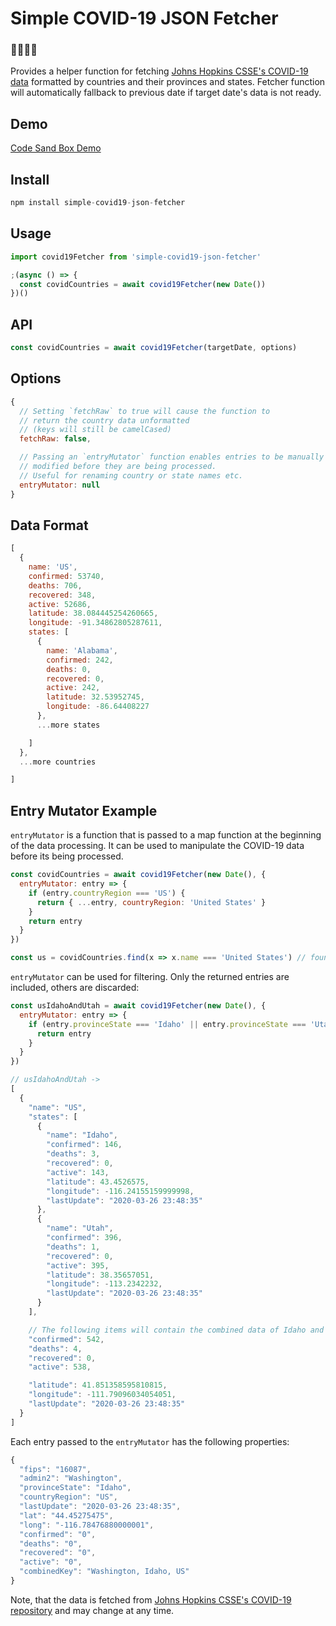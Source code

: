 # Simple COVID-19 JSON Fetcher

### 🦠🦠🦠🦠

Provides a helper function for fetching [Johns Hopkins CSSE's COVID-19 data](https://github.com/CSSEGISandData/COVID-19) formatted by countries and their provinces and states. Fetcher function will automatically fallback to previous date if target date's data is not ready.

## Demo

[Code Sand Box Demo](https://codesandbox.io/s/covid-19-data-z2tw7)

## Install

```javascript
npm install simple-covid19-json-fetcher
```

## Usage

```javascript
import covid19Fetcher from 'simple-covid19-json-fetcher'

;(async () => {
  const covidCountries = await covid19Fetcher(new Date())
})()
```

## API

```javascript
const covidCountries = await covid19Fetcher(targetDate, options)
```

## Options

```javascript
{
  // Setting `fetchRaw` to true will cause the function to
  // return the country data unformatted
  // (keys will still be camelCased)
  fetchRaw: false,

  // Passing an `entryMutator` function enables entries to be manually
  // modified before they are being processed.
  // Useful for renaming country or state names etc.
  entryMutator: null
}
```

## Data Format

```javascript
[
  {
    name: 'US',
    confirmed: 53740,
    deaths: 706,
    recovered: 348,
    active: 52686,
    latitude: 38.084445254260665,
    longitude: -91.34862805287611,
    states: [
      {
        name: 'Alabama',
        confirmed: 242,
        deaths: 0,
        recovered: 0,
        active: 242,
        latitude: 32.53952745,
        longitude: -86.64408227
      },
      ...more states

    ]
  },
  ...more countries

]
```

## Entry Mutator Example

`entryMutator` is a function that is passed to a map function at the beginning of the data processing.
It can be used to manipulate the COVID-19 data before its being processed.

```javascript
const covidCountries = await covid19Fetcher(new Date(), {
  entryMutator: entry => {
    if (entry.countryRegion === 'US') {
      return { ...entry, countryRegion: 'United States' }
    }
    return entry
  }
})

const us = covidCountries.find(x => x.name === 'United States') // found!
```

`entryMutator` can be used for filtering. Only the returned entries are included, others are discarded:
```javascript
const usIdahoAndUtah = await covid19Fetcher(new Date(), {
  entryMutator: entry => {
    if (entry.provinceState === 'Idaho' || entry.provinceState === 'Utah') {
      return entry
    }
  }
})

// usIdahoAndUtah ->
[
  {
    "name": "US",
    "states": [
      {
        "name": "Idaho",
        "confirmed": 146,
        "deaths": 3,
        "recovered": 0,
        "active": 143,
        "latitude": 43.4526575,
        "longitude": -116.24155159999998,
        "lastUpdate": "2020-03-26 23:48:35"
      },
      {
        "name": "Utah",
        "confirmed": 396,
        "deaths": 1,
        "recovered": 0,
        "active": 395,
        "latitude": 38.35657051,
        "longitude": -113.2342232,
        "lastUpdate": "2020-03-26 23:48:35"
      }
    ],

    // The following items will contain the combined data of Idaho and Utah. 
    "confirmed": 542,
    "deaths": 4,
    "recovered": 0,
    "active": 538,

    "latitude": 41.851358595810815,
    "longitude": -111.79096034054051,
    "lastUpdate": "2020-03-26 23:48:35"
  }
]

```

Each entry passed to the `entryMutator` has the following properties:

```javascript
{
  "fips": "16087",
  "admin2": "Washington",
  "provinceState": "Idaho",
  "countryRegion": "US",
  "lastUpdate": "2020-03-26 23:48:35",
  "lat": "44.45275475",
  "long": "-116.78476880000001",
  "confirmed": "0",
  "deaths": "0",
  "recovered": "0",
  "active": "0",
  "combinedKey": "Washington, Idaho, US"
}
```

Note, that the data is fetched from [Johns Hopkins CSSE's COVID-19 repository](https://github.com/CSSEGISandData/COVID-19) and may change at any time.


